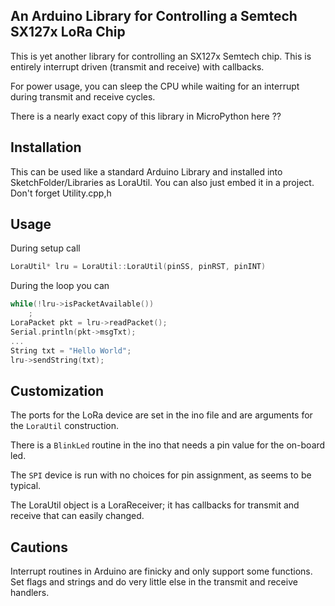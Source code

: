 An Arduino Library for Controlling a Semtech SX127x LoRa Chip
---
This is yet another library for controlling an SX127x Semtech chip. This is entirely interrupt driven (transmit and receive) with callbacks.

For power usage, you can sleep the CPU while waiting for an interrupt during transmit and receive cycles.

There is a nearly exact copy of this library in MicroPython here ??

Installation
--
This can be used like a standard Arduino Library and installed into SketchFolder/Libraries as LoraUtil. You can also just embed it in a project. Don't forget Utility.cpp,h

Usage
--
During setup call 
```c++
LoraUtil* lru = LoraUtil::LoraUtil(pinSS, pinRST, pinINT)
```
During the loop you can
```c++
while(!lru->isPacketAvailable())
	;
LoraPacket pkt = lru->readPacket();
Serial.println(pkt->msgTxt);
...
String txt = "Hello World";
lru->sendString(txt);
```

Customization
---
The ports for the LoRa device are set in the ino file and are arguments for the `LoraUtil` construction.

There is a `BlinkLed` routine in the ino that needs a pin value for the on-board led.

The `SPI` device is run with no choices for pin assignment, as seems to be typical.

The LoraUtil object is a LoraReceiver;  it has callbacks for transmit and receive that can easily changed.

Cautions
---
Interrupt routines in Arduino are finicky and only support some functions. Set flags and strings and do very little else in the transmit and receive handlers.
